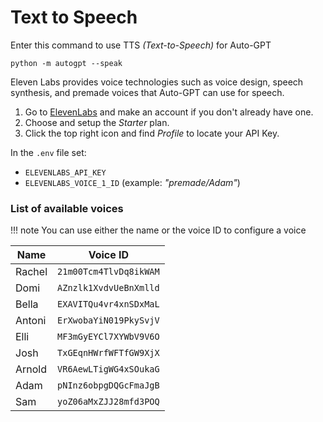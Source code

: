 # Text to Speech

Enter this command to use TTS _(Text-to-Speech)_ for Auto-GPT

``` shell
python -m autogpt --speak
```

Eleven Labs provides voice technologies such as voice design, speech synthesis, and
premade voices that Auto-GPT can use for speech.

1. Go to [ElevenLabs](https://beta.elevenlabs.io/) and make an account if you don't
    already have one.
2. Choose and setup the *Starter* plan.
3. Click the top right icon and find *Profile* to locate your API Key.

In the `.env` file set:

- `ELEVENLABS_API_KEY`
- `ELEVENLABS_VOICE_1_ID` (example: _"premade/Adam"_)

### List of available voices

!!! note
    You can use either the name or the voice ID to configure a voice

| Name   | Voice ID |
| ------ | -------- |
| Rachel | `21m00Tcm4TlvDq8ikWAM` |
| Domi   | `AZnzlk1XvdvUeBnXmlld` |
| Bella  | `EXAVITQu4vr4xnSDxMaL` |
| Antoni | `ErXwobaYiN019PkySvjV` |
| Elli   | `MF3mGyEYCl7XYWbV9V6O` |
| Josh   | `TxGEqnHWrfWFTfGW9XjX` |
| Arnold | `VR6AewLTigWG4xSOukaG` |
| Adam   | `pNInz6obpgDQGcFmaJgB` |
| Sam    | `yoZ06aMxZJJ28mfd3POQ` |
